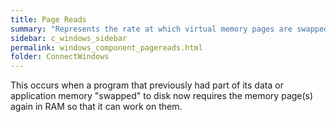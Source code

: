 ```yaml
---
title: Page Reads
summary: "Represents the rate at which virtual memory pages are swapped from disk into memory."
sidebar: c_windows_sidebar
permalink: windows_component_pagereads.html
folder: ConnectWindows
---
```



This occurs when a program that previously had part of its data or application memory "swapped" to disk now requires the memory page(s) again in RAM so that it can work on them.
